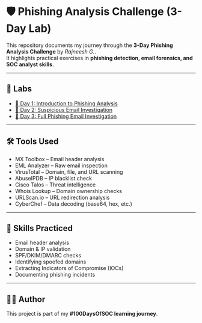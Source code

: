 # 🛡️ Phishing Analysis Challenge (3-Day Lab)

This repository documents my journey through the **3-Day Phishing Analysis Challenge** by *Rajneesh G.*.  
It highlights practical exercises in **phishing detection, email forensics, and SOC analyst skills**.  

---

## 📖 Labs

- [📧 Day 1: Introduction to Phishing Analysis](./Day1_Phishing_Analysis.md)
- [📨 Day 2: Suspicious Email Investigation](./Day2_Email_Investigation.md)
- [📩 Day 3: Full Phishing Email Investigation](./Day3_Phishing_Investigation.md)

---

## 🛠 Tools Used
- MX Toolbox – Email header analysis  
- EML Analyzer – Raw email inspection  
- VirusTotal – Domain, file, and URL scanning  
- AbuseIPDB – IP blacklist check  
- Cisco Talos – Threat intelligence  
- Whois Lookup – Domain ownership checks  
- URLScan.io – URL redirection analysis  
- CyberChef – Data decoding (base64, hex, etc.)

---

## 🧪 Skills Practiced
- Email header analysis  
- Domain & IP validation  
- SPF/DKIM/DMARC checks  
- Identifying spoofed domains  
- Extracting Indicators of Compromise (IOCs)  
- Documenting phishing incidents  

---

## 👨‍💻 Author
This project is part of my **#100DaysOfSOC learning journey**.  
